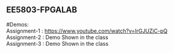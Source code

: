 ## EE5803-FPGALAB

#Demos: <br />
Assignment-1 : https://www.youtube.com/watch?v=IrGJUZjC-pQ <br />
Assignment-2 : Demo Shown in the class <br />
Assignment-3 : Demo Shown in the class <br />

